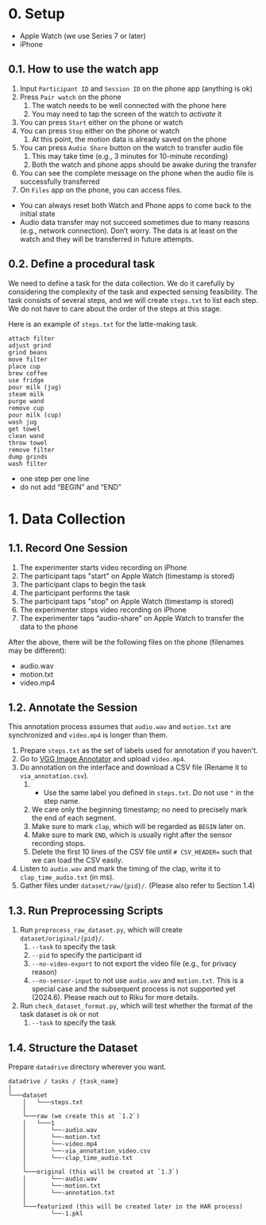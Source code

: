 # 0. Setup
- Apple Watch (we use Series 7 or later)
- iPhone

## 0.1. How to use the watch app

1. Input `Participant ID` and `Session ID` on the phone app (anything is ok)    
2. Press `Pair watch` on the phone
    1. The watch needs to be well connected with the phone here
    2. You may need to tap the screen of the watch to *activate* it
3. You can press `Start` either on the phone or watch
4. You can press `Stop` either on the phone or watch
    1. At this point, the motion data is already saved on the phone
5. You can press `Audio Share` button on the watch to transfer audio file
    1. This may take time (e.g., 3 minutes for 10-minute recording)
    2. Both the watch and phone apps should be awake during the transfer
6. You can see the complete message on the phone when the audio file is successfully transferred
7. On `Files` app on the phone, you can access files.

- You can always reset both Watch and Phone apps to come back to the initial state
- Audio data transfer may not succeed sometimes due to many reasons (e.g., network connection). Don’t worry. The data is at least on the watch and they will be transferred in future attempts.

## 0.2. Define a procedural task

We need to define a task for the data collection. We do it carefully by considering the complexity of the task and expected sensing feasibility. The task consists of several steps, and we will create `steps.txt` to list each step.
We do not have to care about the order of the steps at this stage. 

Here is an example of `steps.txt` for the latte-making task.

```
attach filter
adjust grind
grind beans
move filter
place cup
brew coffee
use fridge
pour milk (jug)
steam milk
purge wand
remove cup
pour milk (cup)
wash jug
get towel
clean wand
throw towel
remove filter
dump grinds
wash filter
```

- one step per one line
- do not add “BEGIN” and “END”

# 1. Data Collection

## 1.1. Record One Session

1. The experimenter starts video recording on iPhone
2. The participant taps "start" on Apple Watch (timestamp is stored)
3. The participant claps to begin the task
4. The participant performs the task
5. The participant taps "stop" on Apple Watch (timestamp is stored)
6. The experimenter stops video recording on iPhone
7. The experimenter taps “audio-share” on Apple Watch to transfer the data to the phone

After the above, there will be the following files on the phone (filenames may be different):

- audio.wav
- motion.txt
- video.mp4

## 1.2. Annotate the Session

This annotation process assumes that `audio.wav` and `motion.txt` are synchronized and `video.mp4` is longer than them.

1. Prepare `steps.txt` as the set of labels used for annotation if you haven't.
2. Go to [VGG Image Annotator](https://www.robots.ox.ac.uk/~vgg/software/via/) and upload `video.mp4`.
3. Do annotation on the interface and download a CSV file (Rename it to `via_annotation.csv`).
    1. - Use the same label you defined in `steps.txt`. Do not use `"` in the step name.
    2. We care only the beginning timestamp; no need to precisely mark the end of each segment.
    3. Make sure to mark `clap`, which will be regarded as `BEGIN` later on.
    4. Make sure to mark `END`, which is usually right after the sensor recording stops.
    5. Delete the first 10 lines of the CSV file until `# CSV_HEADER=` such that we can load the CSV easily.
4. Listen to `audio.wav` and mark the timing of the clap, write it to `clap_time_audio.txt` (in ms).
5. Gather files under `dataset/raw/{pid}/`. (Please also refer to Section 1.4)

## 1.3. Run Preprocessing Scripts

1. Run `preprocess_raw_dataset.py`, which will create `dataset/original/{pid}/`.
    1. `--task` to specify the task
    2. `--pid` to specify the participant id
    3. `--no-video-export` to not export the video file (e.g., for privacy reason)
    4. `--no-sensor-input` to not use `audio.wav` and `motion.txt`. This is a special case and the subsequent process is not supported yet (2024.6). Please reach out to Riku for more details.
2. Run `check_dataset_format.py`, which will test whether the format of the task dataset is ok or not
    1. `--task` to specify the task

## 1.4. Structure the Dataset

Prepare `datadrive` directory wherever you want.

```
datadrive / tasks / {task_name}
│
└───dataset
    │   └───steps.txt
    │      
    └───raw (we create this at `1.2`)
    │   └───1
    │       └──-audio.wav
    │       └──-motion.txt
    │       └──-video.mp4
    │       └──-via_annotation_video.csv
    │       └──-clap_time_audio.txt
    │      
    └───original (this will be created at `1.3`)
    │       └──-audio.wav
    │       └──-motion.txt
    │       └──-annotation.txt
    │      
    └───featurized (this will be created later in the HAR process)
            └──-1.pkl
```
